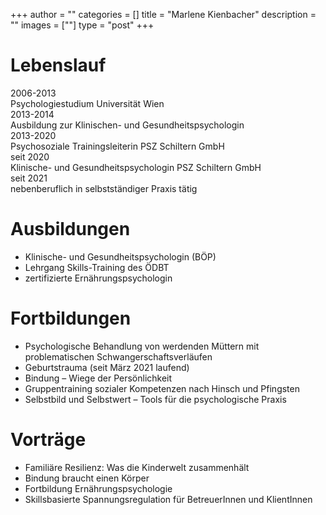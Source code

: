 +++
author = ""
categories = []
title = "Marlene Kienbacher"
description = ""
images = [""]
type = "post"
+++


# Lebenslauf

<div class="table">
  <div class="table-row">
    <div class="table-cell">2006-2013</div>
    <div class="table-cell">Psychologiestudium Universität Wien</div>
  </div>
  <div class="table-row">
    <div class="table-cell">2013-2014</div>
    <div class="table-cell">Ausbildung zur Klinischen- und Gesundheitspsychologin</div>
  </div>
<div class="table-row">
    <div class="table-cell">2013-2020</div>
    <div class="table-cell">Psychosoziale Trainingsleiterin PSZ Schiltern GmbH</div>
  </div>
  <div class="table-row">
    <div class="table-cell">seit 2020</div>
    <div class="table-cell">Klinische- und Gesundheitspsychologin PSZ Schiltern GmbH</div>
  </div>
  <div class="table-row">
    <div class="table-cell">seit 2021</div>
    <div class="table-cell">nebenberuflich in selbstständiger Praxis tätig</div>
  </div>
</div>


# Ausbildungen

* Klinische- und Gesundheitspsychologin (BÖP)
* Lehrgang Skills-Training des ÖDBT
* zertifizierte Ernährungspsychologin

# Fortbildungen

* Psychologische Behandlung von werdenden Müttern mit problematischen Schwangerschaftsverläufen
* Geburtstrauma (seit März 2021 laufend)
* Bindung – Wiege der Persönlichkeit
* Gruppentraining sozialer Kompetenzen nach Hinsch und Pfingsten
* Selbstbild und Selbstwert – Tools für die psychologische Praxis

# Vorträge

* Familiäre Resilienz: Was die Kinderwelt zusammenhält
* Bindung braucht einen Körper
* Fortbildung Ernährungspsychologie
* Skillsbasierte Spannungsregulation für BetreuerInnen und KlientInnen

